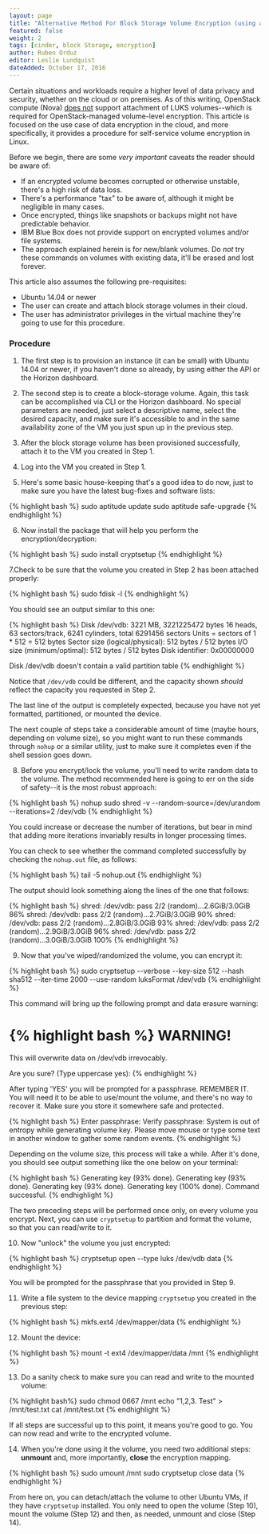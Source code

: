 ```yaml
---
layout: page
title: "Alternative Method For Block Storage Volume Encryption (using an Ubuntu Guest VM)"
featured: false
weight: 2
tags: [cinder, block Storage, encryption]
author: Ruben Orduz
editor: Leslie Lundquist
dateAdded: October 17, 2016
---
```


Certain situations and workloads require a higher level of data privacy and security, whether on the cloud or on premises. As of this writing, OpenStack compute (Nova) [does not](http://ibm-blue-box-help.github.io/help-documentation/cinder/Bug_Creating_Encrypted_Volumes/) support attachment of LUKS volumes--which is required for OpenStack-managed volume-level encryption. This article is focused on the use case of data encryption in the cloud, and more specifically, it provides a procedure for self-service volume encryption in Linux.

Before we begin, there are some _very important_ caveats the reader should be aware of:
*	If an encrypted volume becomes corrupted or otherwise unstable, there's a high risk of data loss.
*	There's a performance "tax" to be aware of, although it might be negligible in many cases.
*	Once encrypted, things like snapshots or backups might not have predictable behavior.
*	IBM Blue Box does not provide support on encrypted volumes and/or file systems.
* The approach explained herein is for new/blank volumes. Do *not* try these commands on volumes with existing data, it'll be erased and lost forever.

This article also assumes the following pre-requisites:
* Ubuntu 14.04 or newer
* The user can create and attach block storage volumes in their cloud.
* The user has administrator privileges in the virtual machine they're going to use for this procedure.

### Procedure
1. The first step is to provision an instance (it can be small) with Ubuntu 14.04 or newer, if you haven't done so already, by using either the API or the Horizon dashboard.

2. The second step is to create a block-storage volume. Again, this task can be accomplished via CLI or the Horizon dashboard. No special parameters are needed, just select a descriptive name, select the desired capacity, and make sure it's accessible to and in the same availability zone of the VM you just spun up in the previous step.

3. After the block storage volume has been provisioned successfully, attach it to the VM you created in Step 1.

4. Log into the VM you created in Step 1.

5. Here's some basic house-keeping that's a good idea to do now, just to make sure you have the latest bug-fixes and software lists:

{% highlight bash %}
sudo aptitude update
sudo aptitude safe-upgrade
{% endhighlight %}

6. Now install the package that will help you perform the encryption/decryption:

{% highlight bash %}
sudo install cryptsetup
{% endhighlight %}

7.Check to be sure that the volume you created in Step 2 has been attached properly:

{% highlight bash %}
sudo fdisk -l
{% endhighlight %}

You should see an output similar to this one:

{% highlight bash %}
Disk /dev/vdb: 3221 MB, 3221225472 bytes
16 heads, 63 sectors/track, 6241 cylinders, total 6291456 sectors
Units = sectors of 1 * 512 = 512 bytes
Sector size (logical/physical): 512 bytes / 512 bytes
I/O size (minimum/optimal): 512 bytes / 512 bytes
Disk identifier: 0x00000000

Disk /dev/vdb doesn't contain a valid partition table
{% endhighlight %}

Notice that `/dev/vdb` could be different, and the capacity shown _should_ reflect the capacity you requested in Step 2.

The last line of the output is completely expected, because you have not yet formatted, partitioned, or mounted the device.

The next couple of steps take a considerable amount of time (maybe hours, depending on volume size), so you might want to run these commands through `nohup` or a similar utility, just to make sure it completes even if the shell session goes down.

8. Before you encrypt/lock the volume, you'll need to write random data to the volume. The method recommended here is going to err on the side of safety--it is the most robust approach:

{% highlight bash %}
nohup sudo shred -v --random-source=/dev/urandom --iterations=2 /dev/vdb
{% endhighlight %}

You could increase or decrease the number of iterations, but bear in mind that adding more iterations invariably results in longer processing times.

You can check to see whether the command completed successfully by checking the `nohup.out` file, as follows:

{% highlight bash %}
tail -5 nohup.out
{% endhighlight %}

The output should look something along the lines of the one that follows:

{% highlight bash %}
shred: /dev/vdb: pass 2/2 (random)...2.6GiB/3.0GiB 86%
shred: /dev/vdb: pass 2/2 (random)...2.7GiB/3.0GiB 90%
shred: /dev/vdb: pass 2/2 (random)...2.8GiB/3.0GiB 93%
shred: /dev/vdb: pass 2/2 (random)...2.9GiB/3.0GiB 96%
shred: /dev/vdb: pass 2/2 (random)...3.0GiB/3.0GiB 100%
{% endhighlight %}

9. Now that you've wiped/randomized the volume, you can encrypt it:

{% highlight bash %}
sudo cryptsetup --verbose --key-size 512 --hash sha512 --iter-time 2000 --use-random luksFormat /dev/vdb
{% endhighlight %}

This command will bring up the following prompt and data erasure warning:

{% highlight bash %}
WARNING!
========
This will overwrite data on /dev/vdb irrevocably.

Are you sure? (Type uppercase yes):
{% endhighlight %}

After typing 'YES' you will be prompted for a passphrase. REMEMBER IT. You will need it to be able to use/mount the volume, and there's no way to recover it. Make sure you store it somewhere safe and protected.

{% highlight bash %}
Enter passphrase:
Verify passphrase:
System is out of entropy while generating volume key.
Please move mouse or type some text in another window to gather some random events.
{% endhighlight %}

Depending on the volume size, this process will take a while. After it's done, you should see output something like the one below on your terminal:

{% highlight bash %}
Generating key (93% done).
Generating key (93% done).
Generating key (93% done).
Generating key (100% done).
Command successful.
{% endhighlight %}

The two preceding steps will be performed once only, on every volume you encrypt. Next, you can use `cryptsetup` to partition and format the volume, so that you can read/write to it.

10. Now "unlock" the volume you just encrypted:

{% highlight bash %}
cryptsetup open --type luks /dev/vdb data
{% endhighlight %}

You will be prompted for the passphrase that you provided in Step 9.

11. Write a file system to the device mapping `cryptsetup` you created in the previous step:

{% highlight bash %}
mkfs.ext4 /dev/mapper/data
{% endhighlight %}

12. Mount the device:

{% highlight bash %}
mount -t ext4 /dev/mapper/data /mnt
{% endhighlight %}

13. Do a sanity check to make sure you can read and write to the mounted volume:

{% highlight bash%}
sudo chmod 0667 /mnt
echo "1,2,3. Test" > /mnt/test.txt
cat /mnt/test.txt
{% endhighlight %}

If all steps are successful up to this point, it means you're good to go. You can now read and write to the encrypted volume.

14. When you're done using it the volume, you need two additional steps: **unmount** and, more importantly, **close** the encryption mapping.

{% highlight bash %}
sudo umount /mnt
sudo cryptsetup close data
{% endhighlight %}

From here on, you can detach/attach the volume to other Ubuntu VMs, if they have `cryptsetup` installed. You only need to open the volume (Step 10), mount the volume (Step 12) and then, as needed, unmount and close (Step 14).
